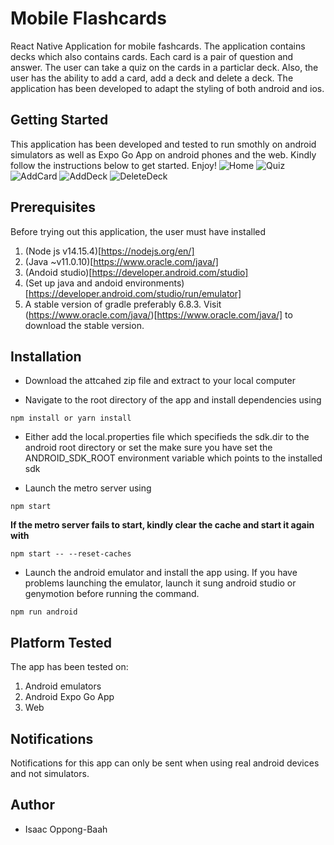 # Mobile Flashcards
React Native Application for mobile fashcards. The application contains decks which also contains cards. Each card is a pair of question and answer. The user can take a quiz on the cards in a particlar deck. Also, the user has the ability to add a card, add a deck and delete a deck. The application has been developed to adapt the styling of both android and ios.

## Getting Started
This application has been developed and tested to run smothly on android simulators as well as Expo Go App on android phones and the web. Kindly follow the instructions below to get started. Enjoy!
![Home](src/utils/assets/screenshots/home.png "Home")
![Quiz](src/utils/assets/screenshots/quiz.png "Quiz")
![AddCard](src/utils/assets/screenshots/addcard.png "Add Card")
![AddDeck](src/utils/assets/screenshots/addDeck.png "Add Deck")
![DeleteDeck](src/utils/assets/screenshots/deleteDeck.png "Delete Deck")


## Prerequisites
Before trying out this application, the user must have installed
1. (Node js v14.15.4)[https://nodejs.org/en/]
2. (Java ~v11.0.10)[https://www.oracle.com/java/]
3. (Andoid studio)[https://developer.android.com/studio]
4. (Set up java and andoid environments)[https://developer.android.com/studio/run/emulator]
5. A stable version of gradle preferably 6.8.3. Visit (https://www.oracle.com/java/)[https://www.oracle.com/java/] to download the stable version.

## Installation
- Download the attcahed zip file and extract to your local computer

- Navigate to the root directory of the app and install dependencies using
```
npm install or yarn install
```
- Either add the local.properties file which specifieds the sdk.dir to the android root directory or set the make sure you have set the ANDROID_SDK_ROOT environment variable which points to the installed sdk

- Launch the metro server using
```
npm start
```
**If the metro server fails to start, kindly clear the cache and start it again with**
```
npm start -- --reset-caches
```
- Launch the android emulator and install the app using. If you have problems launching the emulator, launch it sung android studio or genymotion before running the command.
```
npm run android
```

## Platform Tested
The app has been tested on:
1. Android emulators
2. Android Expo Go App
3. Web

## Notifications
Notifications for this app can only be sent when using real android devices and not simulators.

## Author
- Isaac Oppong-Baah